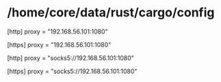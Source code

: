 # /home/core/data/rust/cargo/config

[http]
proxy = "192.168.56.101:1080"

[https]
proxy = "192.168.56.101:1080"

[http]
proxy = "socks5://192.168.56.101:1080"

[https]
proxy = "socks5://192.168.56.101:1080"
